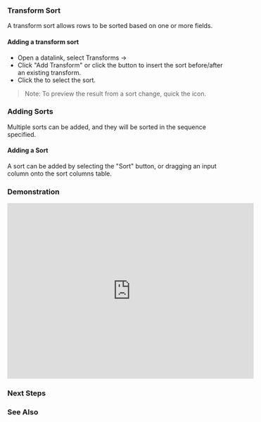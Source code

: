 ### Transform Sort

A transform sort allows rows to be sorted based on one or more fields.

#### Adding a transform sort

* Open a datalink, select Transforms &rarr; 
* Click "Add Transform" or click the <a class="btn btn-sm btn-success mr-1" title="Insert a transform before this"><i class="fa fa-plus"></i></a> button to insert the sort before/after an existing transform.
* Click the <a class="btn btn-sm btn-success mr-1"><i class="fa fa-sort-alpha-asc"></i></a> to select the sort.

> Note: To preview the result from a sort change, quick the <a class="btn btn-sm btn-success mr-1" ><i class="fa fa-search"></i></a> icon.

### Adding Sorts

Multiple sorts can be added, and they will be sorted in the sequence specified.

#### Adding a Sort

A sort can be added by selecting the "Sort" button, or dragging an input column onto the sort columns table.

### Demonstration

<iframe width="560" height="400" src="https://www.youtube.com/embed/slXj-ymWwDc" frameborder="0" allow="autoplay; encrypted-media" allowfullscreen></iframe>

### Next Steps


### See Also
